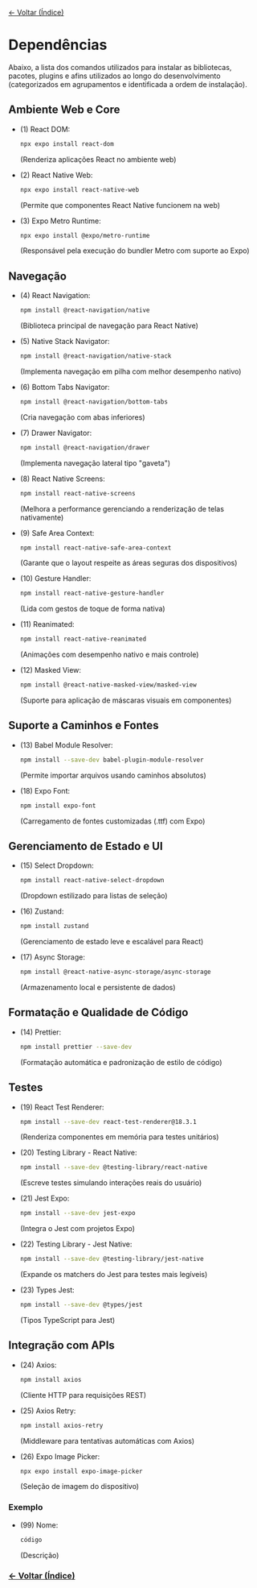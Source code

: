 <!-- markdownlint-disable-next-line MD041 -->
[← Voltar (Índice)](../index.md)

# Dependências

Abaixo, a lista dos comandos utilizados para instalar as bibliotecas, pacotes, plugins e afins utilizados ao longo do desenvolvimento (categorizados em agrupamentos e identificada a ordem de instalação).

## Ambiente Web e Core

- (1) React DOM:

  ```bash
  npx expo install react-dom
  ```

  (Renderiza aplicações React no ambiente web)

- (2) React Native Web:

  ```bash
  npx expo install react-native-web
  ```

  (Permite que componentes React Native funcionem na web)

- (3) Expo Metro Runtime:

  ```bash
  npx expo install @expo/metro-runtime
  ```

  (Responsável pela execução do bundler Metro com suporte ao Expo)

## Navegação

- (4) React Navigation:

  ```bash
  npm install @react-navigation/native
  ```

  (Biblioteca principal de navegação para React Native)

- (5) Native Stack Navigator:

  ```bash
  npm install @react-navigation/native-stack
  ```

  (Implementa navegação em pilha com melhor desempenho nativo)

- (6) Bottom Tabs Navigator:

  ```bash
  npm install @react-navigation/bottom-tabs
  ```

  (Cria navegação com abas inferiores)

- (7) Drawer Navigator:

  ```bash
  npm install @react-navigation/drawer
  ```

  (Implementa navegação lateral tipo "gaveta")

- (8) React Native Screens:

  ```bash
  npm install react-native-screens
  ```

  (Melhora a performance gerenciando a renderização de telas nativamente)

- (9) Safe Area Context:

  ```bash
  npm install react-native-safe-area-context
  ```

  (Garante que o layout respeite as áreas seguras dos dispositivos)

- (10) Gesture Handler:

  ```bash
  npm install react-native-gesture-handler
  ```

  (Lida com gestos de toque de forma nativa)

- (11) Reanimated:

  ```bash
  npm install react-native-reanimated
  ```

  (Animações com desempenho nativo e mais controle)

- (12) Masked View:

  ```bash
  npm install @react-native-masked-view/masked-view
  ```

  (Suporte para aplicação de máscaras visuais em componentes)

## Suporte a Caminhos e Fontes

- (13) Babel Module Resolver:

  ```bash
  npm install --save-dev babel-plugin-module-resolver
  ```

  (Permite importar arquivos usando caminhos absolutos)

- (18) Expo Font:

  ```bash
  npm install expo-font
  ```

  (Carregamento de fontes customizadas (.ttf) com Expo)

## Gerenciamento de Estado e UI

- (15) Select Dropdown:

  ```bash
  npm install react-native-select-dropdown
  ```

  (Dropdown estilizado para listas de seleção)

- (16) Zustand:

  ```bash
  npm install zustand
  ```

  (Gerenciamento de estado leve e escalável para React)

- (17) Async Storage:

  ```bash
  npm install @react-native-async-storage/async-storage
  ```

  (Armazenamento local e persistente de dados)

## Formatação e Qualidade de Código

- (14) Prettier:

  ```bash
  npm install prettier --save-dev
  ```

  (Formatação automática e padronização de estilo de código)

## Testes

- (19) React Test Renderer:

  ```bash
  npm install --save-dev react-test-renderer@18.3.1
  ```

  (Renderiza componentes em memória para testes unitários)

- (20) Testing Library - React Native:

  ```bash
  npm install --save-dev @testing-library/react-native
  ```

  (Escreve testes simulando interações reais do usuário)

- (21) Jest Expo:

  ```bash
  npm install --save-dev jest-expo
  ```

  (Integra o Jest com projetos Expo)

- (22) Testing Library - Jest Native:

  ```bash
  npm install --save-dev @testing-library/jest-native
  ```

  (Expande os matchers do Jest para testes mais legíveis)

- (23) Types Jest:

  ```bash
  npm install --save-dev @types/jest
  ```

  (Tipos TypeScript para Jest)

## Integração com APIs

- (24) Axios:

  ```bash
  npm install axios
  ```

  (Cliente HTTP para requisições REST)

- (25) Axios Retry:

  ```bash
  npm install axios-retry
  ```

  (Middleware para tentativas automáticas com Axios)

- (26) Expo Image Picker:

  ```bash
  npx expo install expo-image-picker
  ```

  (Seleção de imagem do dispositivo)

### Exemplo

- (99) Nome:

  ```bash
  código
  ```

  (Descrição)

### [← Voltar (Índice)](../index.md)
